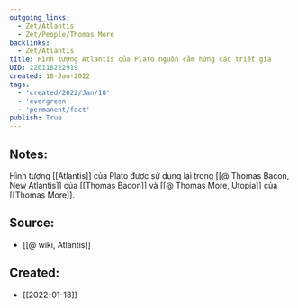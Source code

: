 ```yaml
---
outgoing_links:
  - Zet/Atlantis
  - Zet/People/Thomas More
backlinks:
  - Zet/Atlantis
title: Hình tượng Atlantis của Plato nguồn cảm hứng các triết gia
UID: 220118222919
created: 18-Jan-2022
tags:
  - 'created/2022/Jan/18'
  - 'evergreen'
  - 'permanent/fact'
publish: True
---
```

## Notes:
Hình tượng [[Atlantis]] của Plato được sử dụng lại trong [[@ Thomas Bacon, New Atlantis]] của [[Thomas Bacon]] và [[@ Thomas More, Utopia]] của [[Thomas More]].

## Source:
- [[@ wiki, Atlantis]]

## Created:
- [[2022-01-18]]
